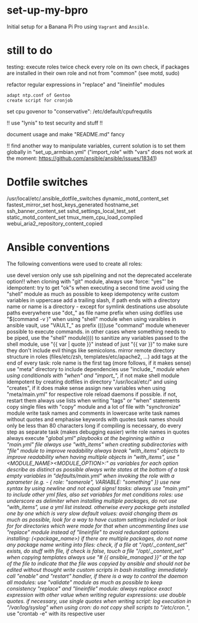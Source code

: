 # set-up-my-bpro
Initial setup for a Banana Pi Pro using `Vagrant` and `Ansible`.

# still to do
testing:
    execute roles twice
    check every role on its own
    check, if packages are installed in their own role and not from "common" (see motd, sudo)

refactor regular expressions in "replace" and "lineinfile" modules

    adapt ntp.conf of Gentoo
    create script for cronjob

set cpu govenor to "conservative": /etc/default/cpufrequtils


!! use "lynis" to test security and stuff !!

document usage and make "README.md" fancy

!! find another way to manipulate variables, current solution is to set them globally in "set_up_armbian.yml" ("import_role" with "vars" does not work at the moment: https://github.com/ansible/ansible/issues/18341)
# Dotfile switches
/usr/local/etc/.ansible_dotfile_switches
dynamic_motd_content_set
fastest_mirror_set
host_keys_generated
hostname_set
ssh_banner_content_set
sshd_settings_local_test_set
static_motd_content_set
tmux_mem_cpu_load_compiled
webui_aria2_repository_content_copied

# Ansible conventions
The following conventions were used to create all roles:

use devel version only
use ssh pipelining and not the deprecated accelerate option!!
when cloning with "git" module, always use 'force: "yes"'
be idempotent: try to get "ok"s when executing a second time
avoid using the "shell" module as much as possible to keep idempotency
write custom variables in uppercase
add a trailing slash, if path ends with a directory name or name is a directory - except for symlink destinations
use absolute paths everywhere
use "dot_" as file name prefix when using dotfiles
use "$(command -v <command>)" when using "shell" module
when using varaibles in ansible vault, use "VAULT_" as prefix
((((use "command" module whenever possible to execute commands. in other cases where something needs to be piped, use the "shell" module))))
to sanitize any variables passed to the shell module, use "{{ var | quote }}" instead of just "{{ var }}" to make sure they don't include evil things like semicolons.
mirror remote directory structure in roles (files/etc/zsh, templates/etc/apache2, ...)
add tags at the end of every task: role name is the first tag (more follows, if it makes sense)
use "meta" directory to include dependencies
use "include_*" module when using conditionals with "when" and "import_*", if not
make shell module idempotent by creating dotfiles in directory "/usr/local/etc/" and using "creates", if it does make sense
assign new variables when using "meta/main.yml" for respective role
reload daemons if possible. if not, restart them
always use lists when writing "tags" or "when" statements
copy single files with "copy" module and a lot of file with "synchronize" module
write task names and comments in lowercase
write task names without quotes and emphasise keywords with quotes
task names should only be less than 80 characters long
if compiling is necessary, do every step as separate task (makes debugging easier)
write role names in quotes
always execute "*_global.yml" playbooks at the beginning within a "main.yml" file
always use "with_items" when creating subdirectories with "file" module to improve readability
always break "with_items" objects to improve readability
when having multiple objects in "with_items", use "<MODULE_NAME>_<MODULE_OPTION>:" as variables for each option
describe as distinct as possible
always write states at the bottom of a task
empty variables in "defaults/main.yml" when invoking the role with a parameter (e.g. - { role: "somerole", VARIABLE: "something" })
use new syntax by using newline and not equal signs!
tasks: always use "main.yml" to include other yml files, also set variables for met conditions
roles: use underscore as delimiter
when installing multiple packages, do not use "with_items", use a yml list instead. otherwise every package gets installed one by one which is very slow
default values: avoid changing them as much as possible, look for a way to have custom settings included or look for for directories which were made for that
when uncommenting lines use "replace" module instead of "lineinfile" to avoid redundant options
installing: <write what it does> (<package_name>) if there are multiple packages, do not name any package name
writing into files: check, if a file at "/opt/.<something>_content_set" exists, do stuff with file, if check is false, touch a file "/opt/.<something>_content_set"
when copying templates always use "# {{ ansible_managed }}" at the top of the file to indicate that the file was copyied by ansible and should not be edited without thought
write custom scripts in bash
installing: immediately call "enable" and "restart" handler, if there is a way to control the daemon
all modules: use "validate" module as much as possible to keep consistency
"replace" and "lineinfile" module: always replace exact expression with other value
when writing regular expressions: use double quotes. if necessary, use single quotes
when writing script: log execution in "/var/log/syslog"
when using cron: do not copy shell scripts to "/etc/cron.*", use "crontab -e" with its respective user
